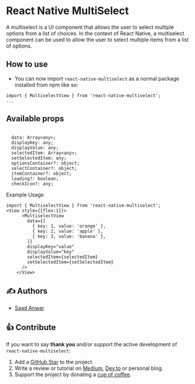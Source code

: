 # React Native MultiSelect

A multiselect is a UI component that allows the user to select multiple options from a list of choices. In the context of React Native, a multiselect component can be used to allow the user to select multiple items from a list of options.

## How to use

- You can now import `react-native-multiselect` as a normal package installed from npm like so:

```JSX
import { MultiselectView } from 'react-native-multiselect';
...
```

## Available props

```

  data: Array<any>;
  displayKey: any;
  displayValue: any;
  selectedItem: Array<any>;
  setSelectedItem: any;
  optionsContainer?: object;
  selectContainer?: object;
  itemContainer?: object;
  loading?: boolean;
  checkIcon?: any;

```

Example Usage

```JSX
import { MultiselectView } from 'react-native-multiselect';
<View style={{flex:1}}>
      <MultiselectView
        data={[
          { key: 1, value: 'orange' },
          { key: 2, value: 'apple' },
          { key: 3, value: 'banana' },
        ]}
        displayKey="value"
        displayValue="key"
        selectedItem={selectedItem}
        setSelectedItem={setSelectedItem}
      />
    </View>
```

## ✍️ Authors

- [Saad Anwar](https://github.com/5aad)

## 👍 Contribute

If you want to say **thank you** and/or support the active development of `react-native-multiselect`:

1. Add a [GitHub Star](https://github.com/CodeClan-io/react-native-multiselect/stargazers) to the project.
2. Write a review or tutorial on [Medium](https://medium.com/), [Dev.to](https://dev.to/) or personal blog.
3. Support the project by donating a [cup of coffee](https://www.buymeacoffee.com/saadfarhan7223).
